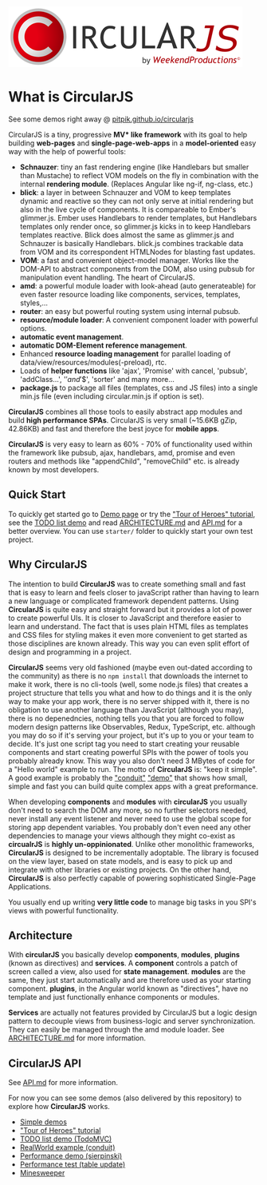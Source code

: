 ![CircularJS](assets/circularjs-logo.png)

# What is CircularJS

See some demos right away @ [pitpik.github.io/circularjs](https://pitpik.github.io/circularjs/)

CircularJS is a tiny, progressive **MV\* like framework** with its goal to help building **web-pages** and **single-page-web-apps** in a **model-oriented** easy way with the help of powerful tools:

 - **Schnauzer**: tiny an fast rendering engine (like Handlebars but smaller than Mustache) to reflect VOM models on the fly in combination with the internal **rendering module**. (Replaces Angular like ng-if, ng-class, etc.)
 - **blick**: a layer in between Schnauzer and VOM to keep templates dynamic and reactive so they can not only serve at initial rendering but also in the live cycle of components.
 It is compareable to Ember's glimmer.js. Ember uses Handlebars to render templates, but Handlebars templates only render once, so glimmer.js kicks in to keep Handlebars templates reactive. Blick does almost the same as glimmer.js and Schnauzer is basically Handlebars. blick.js combines trackable data from VOM and its correspondent HTMLNodes for blasting fast updates.
  - **VOM**: a fast and convenient object-model manager. Works like the DOM-API to abstract components from the DOM, also using pubsub for manipulation event handling. The heart of CircularJS.
 - **amd**: a powerful module loader with look-ahead (auto generateable) for even faster resource loading like components, services, templates, styles,...
 - **router**: an easy but powerful routing system using internal pubsub.
 - **resource/module loader**: A convenient component loader with powerful options.
 - **automatic event management**.
 - **automatic DOM-Element reference management**.
 - Enhanced **resource loading management** for parallel loading of data/view/resources/modules(-preload), rtc.
 - Loads of **helper functions** like 'ajax', 'Promise' with cancel, 'pubsub', 'addClass...', '$' and '$$', 'sorter' and many more...
 - **package.js** to package all files (templates, css and JS files) into a single min.js file (even including circular.min.js if option is set).


**CircularJS** combines all those tools to easily abstract app modules and build **high performance SPAs**. CircularJS is very small (~15.6KB gZip, 42.86KB) and fast and therefore the best joyce for **mobile apps**.

**CircularJS** is very easy to learn as 60% - 70% of functionality used within the framework like pubsub, ajax, handlebars, amd, promise and even routers and methods like "appendChild", "removeChild" etc. is already known by most developers.

## Quick Start

To quickly get started go to [Demo page](https://pitpik.github.io/circularjs/) or try the ["Tour of Heroes" tutorial](heroes), see the [TODO list demo](https://pitpik.github.io/circularjs/todo) and read [ARCHITECTURE.md](ARCHITECTURE.md) and [API.md](API.md) for a better overview.
You can use `starter/` folder to quickly start your own test project.

## Why CircularJS

The intention to build **CircularJS** was to create something small and fast that is easy to learn and feels closer to javaScript rather than having to learn a new language or complicated framework dependent patterns.
Using **CircularJS** is quite easy and straight forward but it provides a lot of power to create powerful UIs.
It is closer to JavaScript and therefore easier to learn and understand. The fact that is uses plain HTML files as templates and CSS files for styling makes it even more convenient to get started as those disciplines are known already. This way you can even split effort of design and programming in a project.

**CircularJS** seems very old fashioned (maybe even out-dated according to the community) as there is no `npm install` that downloads the internet to make it work, there is no cli-tools (well, some node.js files) that creates a project structure that tells you what and how to do things and it is the only way to make your app work, there is no server shipped with it, there is no obligation to use another language than JavaScript (although you may), there is no depenedncies, nothing tells you that you are forced to follow modern design patterns like Observables, Redux, TypeScript, etc. although you may do so if it's serving your project, but it's up to you or your team to decide.
It's just one script tag you need to start creating your reusable components and start creating powerful SPIs with the power of tools you probably already know. This way you also don't need 3 MBytes of code for a "Hello world" example to run. The motto of **CircularJS** is: "keep it simple".
A good example is probably the ["conduit"](https://github.com/PitPik/circularjs/tree/master/conduit) ["demo"](https://pitpik.github.io/circularjs/conduit/) that shows how small, simple and fast you can build quite complex apps with a great preformance.

When developing **components** and **modules** with **circularJS** you usually don't need to search the DOM any more, so no further selectors needed, never install any event listener and never need to use the global scope for storing app dependent variables. You probably don't even need any other dependencies to manage your views although they might co-exist as **circualrJS** is **highly un-oppinionated**. Unlike other monolithic frameworks, **CircularJS** is designed to be incrementally adoptable. The library is focused on the view layer, based on state models, and is easy to pick up and integrate with other libraries or existing projects. On the other hand, **CircularJS** is also perfectly capable of powering sophisticated Single-Page Applications.

You usually end up writing **very little code** to manage big tasks in you SPI's views with powerful functionality.

## Architecture

With **circularJS** you basically develop **components**, **modules**, **plugins** (known as directives) and **services**.
A **component** controls a patch of screen called a view, also used for **state management**. **modules** are the same, they just start automatically and are therefore used as your starting component. **plugins**, in the Angular world known as "directives", have no template and just functionally enhance components or modules.

**Services** are actually not features provided by CircularJS but a logic design pattern to decouple views from business-logic and server synchronization. They can easily be managed through the amd module loader.
See [ARCHITECTURE.md](ARCHITECTURE.md) for more information.

## CircularJS API

See [API.md](API.md) for more information.


For now you can see some demos (also delivered by this repository) to explore how **CircularJS** works.

* [Simple demos](https://pitpik.github.io/circularjs)
* ["Tour of Heroes" tutorial](https://pitpik.github.io/circularjs/heroes)
* [TODO list demo (TodoMVC)](https://pitpik.github.io/circularjs/todo)
* [RealWorld example (conduit)](https://pitpik.github.io/circularjs/conduit)
* [Performance demo (sierpinski)](https://pitpik.github.io/circularjs/sierpinski)
* [Performance test (table update)](https://pitpik.github.io/circularjs/performance)
* [Minesweeper](https://pitpik.github.io/circularjs/minesweeper)
